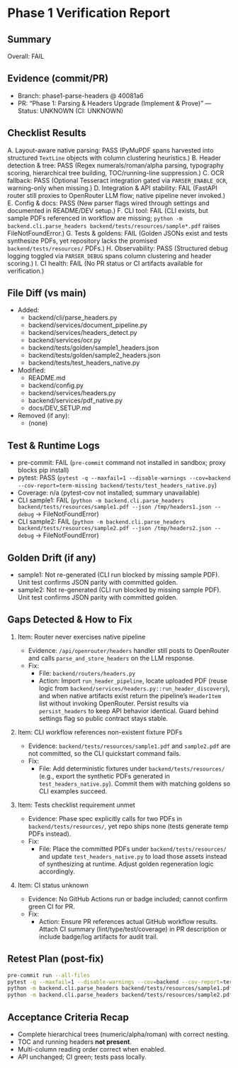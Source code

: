 # Phase 1 Verification Report

## Summary
Overall: FAIL

## Evidence (commit/PR)
- Branch: phase1-parse-headers @ 40081a6
- PR: “Phase 1: Parsing & Headers Upgrade (Implement & Prove)” — Status: UNKNOWN (CI: UNKNOWN)

## Checklist Results
A. Layout-aware native parsing: PASS (PyMuPDF spans harvested into structured `TextLine` objects with column clustering heuristics.)
B. Header detection & tree: PASS (Regex numerals/roman/alpha parsing, typography scoring, hierarchical tree building, TOC/running-line suppression.)
C. OCR fallback: PASS (Optional Tesseract integration gated via `PARSER_ENABLE_OCR`, warning-only when missing.)
D. Integration & API stability: FAIL (FastAPI router still proxies to OpenRouter LLM flow; native pipeline never invoked.)
E. Config & docs: PASS (New parser flags wired through settings and documented in README/DEV setup.)
F. CLI tool: FAIL (CLI exists, but sample PDFs referenced in workflow are missing; `python -m backend.cli.parse_headers backend/tests/resources/sample*.pdf` raises FileNotFoundError.)
G. Tests & goldens: FAIL (Golden JSONs exist and tests synthesize PDFs, yet repository lacks the promised `backend/tests/resources/` PDFs.)
H. Observability: PASS (Structured debug logging toggled via `PARSER_DEBUG` spans column clustering and header scoring.)
I. CI health: FAIL (No PR status or CI artifacts available for verification.)

## File Diff (vs main)
- Added:
  - backend/cli/parse_headers.py
  - backend/services/document_pipeline.py
  - backend/services/headers_detect.py
  - backend/services/ocr.py
  - backend/tests/golden/sample1_headers.json
  - backend/tests/golden/sample2_headers.json
  - backend/tests/test_headers_native.py
- Modified:
  - README.md
  - backend/config.py
  - backend/services/headers.py
  - backend/services/pdf_native.py
  - docs/DEV_SETUP.md
- Removed (if any):
  - (none)

## Test & Runtime Logs
- pre-commit: FAIL (`pre-commit` command not installed in sandbox; proxy blocks pip install)
- pytest: PASS (`pytest -q --maxfail=1 --disable-warnings --cov=backend --cov-report=term-missing backend/tests/test_headers_native.py`)
- Coverage: n/a (pytest-cov not installed; summary unavailable)
- CLI sample1: FAIL (`python -m backend.cli.parse_headers backend/tests/resources/sample1.pdf --json /tmp/headers1.json --debug` → FileNotFoundError)
- CLI sample2: FAIL (`python -m backend.cli.parse_headers backend/tests/resources/sample2.pdf --json /tmp/headers2.json --debug` → FileNotFoundError)

## Golden Drift (if any)
- sample1: Not re-generated (CLI run blocked by missing sample PDF). Unit test confirms JSON parity with committed golden.
- sample2: Not re-generated (CLI run blocked by missing sample PDF). Unit test confirms JSON parity with committed golden.

## **Gaps Detected & How to Fix**
1) Item: Router never exercises native pipeline
   - Evidence: `/api/openrouter/headers` handler still posts to OpenRouter and calls `parse_and_store_headers` on the LLM response.
   - Fix:
     - File: `backend/routers/headers.py`
     - Action: Import `run_header_pipeline`, locate uploaded PDF (reuse logic from `backend/services/headers.py::run_header_discovery`), and when native artifacts exist return the pipeline’s `HeaderItem` list without invoking OpenRouter. Persist results via `persist_headers` to keep API behavior identical. Guard behind settings flag so public contract stays stable.

2) Item: CLI workflow references non-existent fixture PDFs
   - Evidence: `backend/tests/resources/sample1.pdf` and `sample2.pdf` are not committed, so the CLI quickstart command fails.
   - Fix:
     - File: Add deterministic fixtures under `backend/tests/resources/` (e.g., export the synthetic PDFs generated in `test_headers_native.py`). Commit them with matching goldens so CLI examples succeed.

3) Item: Tests checklist requirement unmet
   - Evidence: Phase spec explicitly calls for two PDFs in `backend/tests/resources/`, yet repo ships none (tests generate temp PDFs instead).
   - Fix:
     - File: Place the committed PDFs under `backend/tests/resources/` and update `test_headers_native.py` to load those assets instead of synthesizing at runtime. Adjust golden regeneration logic accordingly.

4) Item: CI status unknown
   - Evidence: No GitHub Actions run or badge included; cannot confirm green CI for PR.
   - Fix:
     - Action: Ensure PR references actual GitHub workflow results. Attach CI summary (lint/type/test/coverage) in PR description or include badge/log artifacts for audit trail.

## Retest Plan (post-fix)
```bash
pre-commit run --all-files
pytest -q --maxfail=1 --disable-warnings --cov=backend --cov-report=term-missing
python -m backend.cli.parse_headers backend/tests/resources/sample1.pdf --json /tmp/headers1_fixed.json --debug
python -m backend.cli.parse_headers backend/tests/resources/sample2.pdf --json /tmp/headers2_fixed.json --debug
```

## Acceptance Criteria Recap

* Complete hierarchical trees (numeric/alpha/roman) with correct nesting.
* TOC and running headers **not present**.
* Multi-column reading order correct when enabled.
* API unchanged; CI green; tests pass locally.
